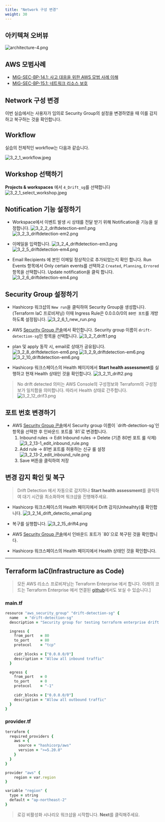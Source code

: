 ```yaml
---
title: "Network 구성 변경"
weight: 30
---
```

## 아키텍쳐 오버뷰

![architecture-4.png](https://github.com/kr-partner/aws-partner-summit-docs/blob/main/static/architecture/architecture-4.png?raw=true)

## AWS 모범사례
* [MIG-SEC-BP-14.1: 사고 대응을 위한 AWS 모범 사례 이해](https://docs.aws.amazon.com/wellarchitected/latest/migration-lens/migrate-sec.html#mig-sec-bp-14.1-understand-best-practices-for-incident-response)
* [MIG-SEC-BP-15.1: 네트워크 리소스 보호](https://docs.aws.amazon.com/wellarchitected/latest/migration-lens/migrate-sec.html#mig-sec-bp-15.1-protect-your-network-resources)

## Network 구성 변경
이번 실습에서는 사용자가 임의로 Security Group의 설정을 변경하였을 때 이를 감지하고 복구하는 것을 확인합니다.

## Workflow
실습의 전체적인 workflow는 다음과 같습니다.

![3_2_1_workflow.jpeg](https://github.com/kr-partner/aws-partner-summit-docs/blob/main/static/images/3/2/3_2_1_workflow.jpeg?raw=true)

## Workshop 선택하기
**Projects & workspaces**  에서 `4_Drift_sg`를 선택합니다
![3_2_1_select_workshop.jpeg](https://github.com/kr-partner/aws-partner-summit-docs/blob/main/static/images/3/2/3_2_1_select_workshop.png?raw=true)

## Notification 기능 설정하기
- Workspace에서 이벤트 발생 시 상태를 전달 받기 위해 Notification을 기능을 설정합니다.
![3_2_2_driftdetection-em1.png](https://github.com/kr-partner/aws-partner-summit-docs/blob/main/static/images/3/2/3_2_2_driftdetection-em1.png?raw=true)
![3_2_3_driftdetection-em2.png](https://github.com/kr-partner/aws-partner-summit-docs/blob/main/static/images/3/2/3_2_3_driftdetection-em2.png?raw=true)

- 이메일을 입력합니다.
![3_2_4_driftdetection-em3.png](https://github.com/kr-partner/aws-partner-summit-docs/blob/main/static/images/3/2/3_2_4_driftdetection-em3.png?raw=true)
![3_2_5_driftdetection-em4.png](https://github.com/kr-partner/aws-partner-summit-docs/blob/main/static/images/3/2/3_2_5_driftdetection-em4.png?raw=true)

- Email Recipients 에 본인 이메일 정상적으로 추가되었는지 확인 합니다. Run Events 항목에서 Only certain events를 선택하고 `Created`, `Planning`, `Errored` 항목을 선택합니다. Update notification을 클릭 합니다.
![3_2_6_driftdetection-em4.png](https://github.com/kr-partner/aws-partner-summit-docs/blob/main/static/images/3/2/3_2_6_driftdetection-em5.png?raw=true)

## Security Group 설정하기
- Hashicorp 워크샵의 `New run`을 클릭하여 Security Group을 생성합니다. (Terraform IaC 프로비져닝) 이때 Ingress Rule은 0.0.0.0/0의 `80번 포트`를 개방하도록 설정됩니다. 
![3_2_6_1_new_run.png](https://github.com/kr-partner/aws-partner-summit-docs/blob/main/static/images/3/2/3_2_6_1_new_run.png?raw=true)
- AWS [Security Group 콘솔](https://ap-northeast-2.console.aws.amazon.com/ec2/home?region=ap-northeast-2#SecurityGroups:)에서 확인합니다. Security group 이름이 `drift-detection-sg`인 항목을 선택합니다.
![3_2_7_drift1.png](https://github.com/kr-partner/aws-partner-summit-docs/blob/main/static/images/3/2/3_2_7_drift1.png?raw=true)

- plan 및 apply 동작 시, email로 상태가 공유됩니다.
![3_2_8_driftdetection-em6.png](https://github.com/kr-partner/aws-partner-summit-docs/blob/main/static/images/3/2/3_2_8_driftdetection-em6.png?raw=true)
![3_2_9_driftdetection-em6.png](https://github.com/kr-partner/aws-partner-summit-docs/blob/main/static/images/3/2/3_2_9_driftdetection-em7.png?raw=true)
![3_2_10_driftdetection-em6.png](https://github.com/kr-partner/aws-partner-summit-docs/blob/main/static/images/3/2/3_2_10_driftdetection-em8.png?raw=true)

- Hashicorp 워크스페이스의 Health 페이지에서 **Start health assessment**를 실행하고 현재 Health 상태인 것을 확인합니다.
![3_2_11_drift2.png](https://github.com/kr-partner/aws-partner-summit-docs/blob/main/static/images/3/2/3_2_11_drift2.png?raw=true)
> No drift detected 의미는 AWS Console의 구성정보와 Terraform의 구성정보가 일치함을 의미합니다. 따라서 Health 상태로 간주합니다.
![3_2_12_drif3.png](https://github.com/kr-partner/aws-partner-summit-docs/blob/main/static/images/3/2/3_2_12_drift3.png?raw=true)

## 포트 번호 변경하기
- AWS [Security Group 콘솔](https://ap-northeast-2.console.aws.amazon.com/ec2/home?region=ap-northeast-2#SecurityGroups:)에서 Security group 이름이 `drift-detection-sg`인 항목을 선택한 후 인바운드 포트를 `81`로 변경합니다.
    1. Inbound rules → Edit Inbound rules → Delete (기존 80번 포트 룰 삭제)
    ![3_2_13-1_edit_inbound_rule.png](https://github.com/kr-partner/aws-partner-summit-docs/blob/main/static/images/3/2/3_2_13-1_edit_inbound_rule.png?raw=true)
    2. Add rule → 81번 포트를 허용하는 신규 룰 설정 
    ![3_2_13-2_edit_inbound_rule.png](https://github.com/kr-partner/aws-partner-summit-docs/blob/main/static/images/3/2/3_2_13-2_edit_inbound_rule.png?raw=true)
    3. Save 버튼을 클릭하여 저장

## 변경 감지 확인 및 복구
> Drift Detection 에서 자동으로 감지하나 **Start health assessment**를 클릭하여 대기 시간을 최소화하며 워크샵을 진행해주세요.

- Hashicorp 워크스페이스의 Health 페이지에서 Drift 감지(Unhealhty)를 확인합니다.
![3_2_14_drift_detectio_email.png](https://github.com/kr-partner/aws-partner-summit-docs/blob/main/static/images/3/2/3_2_14_drift_detectio_email.png?raw=true)

- 복구를 실행합니다.
![3_2_15_drift4.png](https://github.com/kr-partner/aws-partner-summit-docs/blob/main/static/images/3/2/3_2_15_drift4.png?raw=true)

- AWS [Security Group 콘솔](https://ap-northeast-2.console.aws.amazon.com/ec2/home?region=ap-northeast-2#SecurityGroups:)에서 인바운드 포트가 `80`으로 복구된 것을 확인합니다.

- Hashicorp 워크스페이스의 Health 페이지에서 Health 상태인 것을 확인합니다.
--- 

## Terraform IaC(Infrastructure as Code)

> 모든 AWS 리소스 프로비져닝는 Terraform Enterprise 에서 합니다. 아래의 코드는 Terraform Enterprise 에서 연결된 [github](https://github.com/aws-samples/secure-migrations-and-modernizations/tree/main/tf_scenario_code/4_drift-sg)에서도 보실 수 있습니다.]

### main.tf

```ruby
resource "aws_security_group" "drift-detection-sg" {
  name   = "drift-detection-sg"
  description = "Security group for testing terraform enterprise drift detection"

  ingress {
    from_port   = 80
    to_port     = 80
    protocol    = "tcp"
    
    cidr_blocks = ["0.0.0.0/0"]
    description = "Allow all inbound traffic"
  }

  egress {
    from_port   = 0
    to_port     = 0
    protocol    = "-1"
    
    cidr_blocks = ["0.0.0.0/0"]
    description = "Allow all outbound traffic"
  }
}
```

### provider.tf

```ruby
terraform {
  required_providers {
    aws = {
      source = "hashicorp/aws"
      version = ">=5.20.0"
    }
  }
}

provider "aws" {
    region = var.region
}

variable "region" {
  type = string
  default = "ap-northeast-2"
}
```


> 로깅 비활성화 시나리오 워크샵을 시작합니다. **Next**를 클릭해주세요.